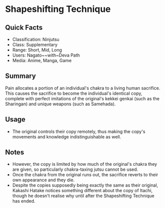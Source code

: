 # Shapeshifting Technique

## Quick Facts
- Classification: Ninjutsu
- Class: Supplementary
- Range: Short, Mid, Long
- Users: Nagato~~with~Deva Path
- Media: Anime, Manga, Game

## Summary
Pain allocates a portion of an individual's chakra to a living human sacrifice. This causes the sacrifice to become the individual's identical copy, complete with perfect imitations of the original's kekkei genkai (such as the Sharingan) and unique weapons (such as Samehada).

## Usage
- The original controls their copy remotely, thus making the copy's movements and knowledge indistinguishable as well.

## Notes
- However, the copy is limited by how much of the original's chakra they are given, so particularly chakra-taxing jutsu cannot be used.
- Once the chakra from the original runs out, the sacrifice reverts to their own appearance and they die.
- Despite the copies supposedly being exactly the same as their original, Kakashi Hatake notices something different about the copy of Itachi, though he doesn't realise why until after the Shapeshifting Technique has ended.
